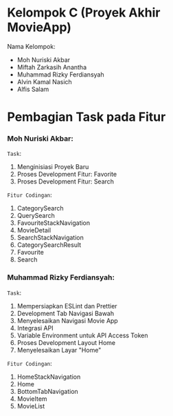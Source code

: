 # Kelompok C (Proyek Akhir MovieApp)
Nama Kelompok:

- Moh Nuriski Akbar
- Miftah Zarkasih Anantha
- Muhammad Rizky Ferdiansyah
- Alvin Kamal Nasich
- Alfis Salam

# Pembagian Task pada Fitur
### Moh Nuriski Akbar:
`Task`:
1. Menginisiasi Proyek Baru
2. Proses Development Fitur: Favorite
3. Proses Development Fitur: Search

`Fitur Codingan`:
1. CategorySearch
2. QuerySearch
3. FavouriteStackNavigation
4. MovieDetail
5. SearchStackNavigation
6. CategorySearchResult
7. Favourite
8. Search


### Muhammad Rizky Ferdiansyah:
`Task`:
1. Mempersiapkan ESLint dan Prettier
2. Development Tab Navigasi Bawah
3. Menyelesaikan Navigasi Movie App
4. Integrasi API
5. Variable Environment untuk API Access Token
6. Proses Development Layout Home
7. Menyelesaikan Layar "Home"

`Fitur Codingan`:
1. HomeStackNavigation
2. Home
3. BottomTabNavigation
4. MovieItem
5. MovieList
